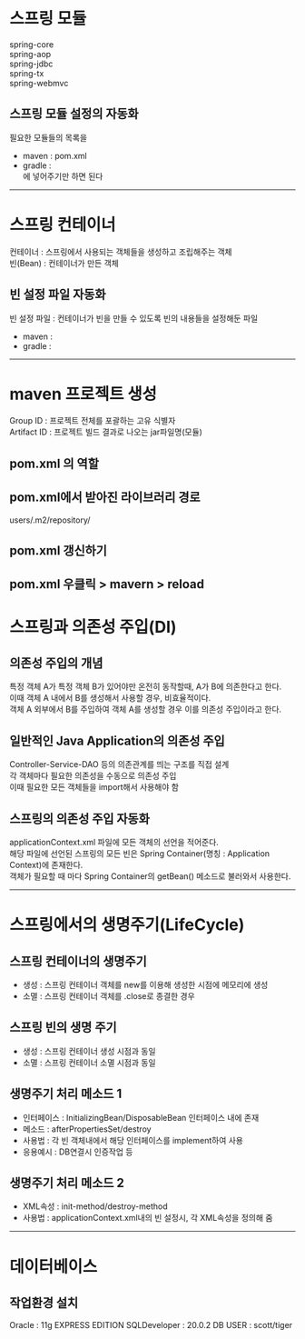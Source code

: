 # 스프링 모듈
spring-core    
spring-aop  
spring-jdbc   
spring-tx  
spring-webmvc

## 스프링 모듈 설정의 자동화
필요한 모듈들의 목록을 
- maven : pom.xml
- gradle :   
에 넣어주기만 하면 된다

---
# 스프링 컨테이너
컨테이너 : 스프링에서 사용되는 객체들을 생성하고 조립해주는 객체  
빈(Bean) : 컨테이너가 만든 객체

## 빈 설정 파일 자동화
빈 설정 파일 : 컨테이너가 빈을 만들 수 있도록 빈의 내용들을 설정해둔 파일  
- maven :
- gradle : 

---
# maven 프로젝트 생성
Group ID : 프로젝트 전체를 포괄하는 고유 식별자  
Artifact ID : 프로젝트 빌드 결과로 나오는 jar파일명(모듈)  

## pom.xml 의 역할

## pom.xml에서 받아진 라이브러리 경로
users/.m2/repository/

## pom.xml 갱신하기
pom.xml 우클릭 > mavern > reload
---
# 스프링과 의존성 주입(DI)
## 의존성 주입의 개념
특정 객체 A가 특정 객체 B가 있어야만 온전히 동작할때, A가 B에 의존한다고 한다.  
이때 객체 A 내에서 B를 생성해서 사용할 경우, 비효율적이다.  
객체 A 외부에서 B를 주입하여 객체 A를 생성할 경우 이를 의존성 주입이라고 한다.
## 일반적인 Java Application의 의존성 주입
Controller-Service-DAO 등의 의존관계를 띄는 구조를 직접 설계  
각 객체마다 필요한 의존성을 수동으로 의존성 주입    
이때 필요한 모든 객체들을 import해서 사용해야 함

## 스프링의 의존성 주입 자동화
applicationContext.xml 파일에 모든 객체의 선언을 적어준다.  
해당 파일에 선언된 스프링의 모든 빈은 Spring Container(명칭 : Application Context)에 존재한다.  
객체가 필요할 때 마다 Spring Container의 getBean() 메소드로 불러와서 사용한다.

---
# 스프링에서의 생명주기(LifeCycle)
## 스프링 컨테이너의 생명주기
- 생성 : 스프링 컨테이너 객체를 new를 이용해 생성한 시점에 메모리에 생성
- 소멸 : 스프링 컨테이너 객체를 .close로 종결한 경우

## 스프링 빈의 생명 주기
- 생성 : 스프링 컨테이너 생성 시점과 동일
- 소멸 : 스프링 컨테이너 소멸 시점과 동일

## 생명주기 처리 메소드 1
- 인터페이스 : InitializingBean/DisposableBean 인터페이스 내에 존재
- 메소드 : afterPropertiesSet/destroy
- 사용법 : 각 빈 객체내에서 해당 인터페이스를 implement하여 사용
- 응용예시 : DB연결시 인증작업 등

## 생명주기 처리 메소드 2
- XML속성 : init-method/destroy-method
- 사용법 : applicationContext.xml내의 빈 설정시, 각 XML속성을 정의해 줌

---
# 데이터베이스
## 작업환경 설치
Oracle : 11g EXPRESS EDITION
SQLDeveloper : 20.0.2
DB USER : scott/tiger
##
